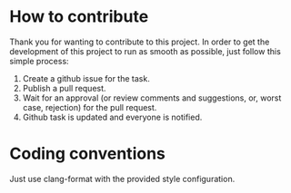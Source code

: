 # How to contribute
Thank you for wanting to contribute to this project. In order to get the development of this project to run as smooth as possible, just follow this simple process:

1. Create a github issue for the task.
2. Publish a pull request.
3. Wait for an approval (or review comments and suggestions, or, worst case, rejection) for the pull request.
4. Github task is updated and everyone is notified.

# Coding conventions
Just use clang-format with the provided style configuration.
